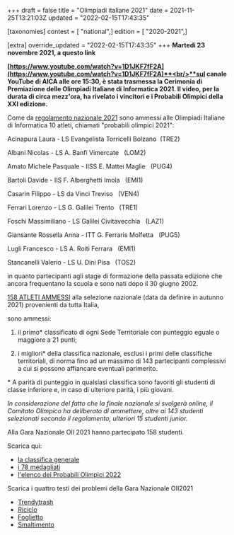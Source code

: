 +++
draft = false
title = "Olimpiadi italiane 2021"
date = 2021-11-25T13:21:03Z
updated = "2022-02-15T17:43:35"

[taxonomies]
contest = [ "national",]
edition = [ "2020-2021",]

[extra]
override_updated = "2022-02-15T17:43:35"
+++
**Martedì 23 novembre 2021, a questo link**

**[https://www.youtube.com/watch?v=1D1JKF7fF2A](https://www.youtube.com/watch?v=1D1JKF7fF2A)**<br/>**sul canale YouTube di AICA alle ore 15:30, è stata trasmessa la Cerimonia di Premiazione delle Olimpiadi Italiane di Informatica 2021. Il video, per la durata di circa mezz'ora, ha rivelato i vincitori e i Probabili Olimpici della XXI edizione.<br/>**

Come da [regolamento nazionale 2021](/oldsite/186/Regolamento_Selezione_Nazionale_16novembre2021.pdf) sono ammessi alle Olimpiadi Italiane di Informatica 10 atleti, chiamati "probabili olimpici 2021":

Acinapura Laura - LS Evangelista Torricelli Bolzano  (TRE2)

Albani Nicolas - LS A. Banfi Vimercate   (LOM2)

Amato Michele Pasquale - IISS E. Mattei Maglie   (PUG4)

Bartoli Davide - IIS F. Alberghetti Imola   (EMI1)

Casarin Filippo - LS da Vinci Treviso   (VEN4)

Ferrari Lorenzo - LS G. Galilei Trento   (TRE1)

Foschi Massimiliano - LS Galilei Civitavecchia   (LAZ1)

Giansante Rossella Anna - ITT G. Ferraris Molfetta   (PUG5)

Lugli Francesco - LS A. Roiti Ferrara   (EMI1)

Stancanelli Valerio - LS U. Dini Pisa   (TOS2)

in quanto partecipanti agli stage di formazione della passata edizione che ancora frequentano la scuola e sono nati dopo il 30 giugno 2002.

[158 ATLETI AMMESSI](/oldsite/186/ammessi-nazionale-2021.xlsx) alla selezione nazionale (data da definire in autunno 2021) provenienti da tutta Italia,

sono ammessi:

1. il primo\* classificato di ogni Sede Territoriale con punteggio eguale o maggiore a 21 punti;

2. i migliori\* della classifica nazionale, esclusi i primi delle classifiche territoriali, di norma fino ad un massimo di 143 partecipanti complessivi a cui si possono affiancare eventuali parimerito.

\* A parità di punteggio in qualsiasi classifica sono favoriti gli studenti di classe inferiore e, in caso di ulteriore parità, i più giovani.

_In considerazione del fatto che la finale nazionale si svolgerà online, il Comitato Olimpico ha deliberato di ammettere, oltre ai 143 studenti selezionati secondo il regolamento, ulteriori 15 studenti junior._

Alla Gara Nazionale OII 2021 hanno partecipato 158 studenti.

Scarica qui:

- [la classifica generale](/oldsite/186/classifica_generale_OII_2021.xlsx)
- [i 78 medagliati](/oldsite/186/medagliati_OII2021.xlsx)
- [l'elenco dei Probabili Olimpici 2022](/oldsite/186/PO2022.xlsx)

Scarica i quattro testi dei problemi della Gara Nazionale OII2021

- [Trendytrash](/oldsite/186/1_Trendytrash.pdf)
- [Riciclo](/oldsite/186/2_Ricliclo.pdf)
- [Foglietto](/oldsite/186/3_Foglietto.pdf)
- [Smaltimento](/oldsite/186/4_Smaltimento.pdf)

